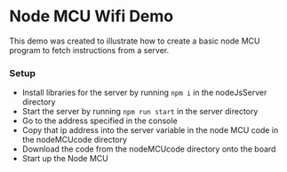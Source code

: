 # Node MCU Wifi Demo

This demo was created to illustrate how to create a basic node MCU program to fetch instructions from a server.

### Setup
- Install libraries for the server by running `npm i` in the nodeJsServer directory
- Start the server by running `npm run start` in the server directory
- Go to the address specified in the console
- Copy that ip address into the server variable in the node MCU code in the nodeMCUcode directory
- Download the code from the nodeMCUcode directory onto the board
- Start up the Node MCU
